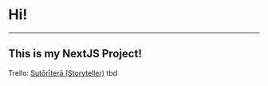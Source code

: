 # Hi!
---
This is my NextJS Project!
---
Trello: [Sutōrīterā (Storyteller)](https://trello.com/b/3ug5u3TX/sut%C5%8Dr%C4%ABter%C4%81-storyteller)
tbd
